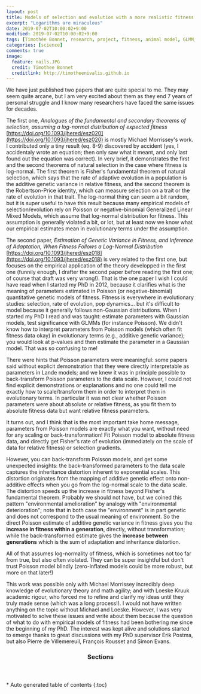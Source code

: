```yaml
---
layout: post
title: Models of selection and evolution with a more realistic fitness distribution
excerpt: "Logarithms are miraculous"
date: 2019-07-02T10:00:02+9:00
modified: 2019-07-02T10:00:02+9:00
tags: [Timothée Bonnet, research, project, fitness, animal model, GLMM, Poisson, evolution, selection]
categories: [science]
comments: true
image:
  feature: nails.JPG
  credit: Timothee Bonnet
  creditlink: http://timotheenivalis.github.io
---
```


We have just published two papers that are quite special to me. They may seem quite arcane, but I am very excited about them as they end 7 years of personal struggle and I know many researchers have faced the same issues for decades.

The first one, *Analogues of the fundamental and secondary theorems of selection, assuming a log-normal distribution of expected fitness* [https://doi.org/10.1093/jhered/esz020](https://doi.org/10.1093/jhered/esz020) is mostly Michael Morrissey's work. I contributed only a tiny result (eq. 8-9) discovered by accident (yes, I accidentaly wrote an equation; then only saw what it meant, and only last found out the equation was correct). In very brief, it demonstrates the first and the second theorems of natural selection in the case where fitness is log-normal. The first theorem is Fisher's fundamental theorem of natural selection, which says that the rate of adaptive evolution in a population is the additive genetic variance in relative fitness, and the second theorem is the Robertson-Price identity, which can measure selection on a trait or the rate of evolution in that trait. The log-normal thing can seem a bit random, but it is super useful to have this result because many empirical models of selection/evolution rely on Poisson or negative-binomial Generalized Linear Mixed Models, which assume that log-normal distribution for fitness. This assumption is generally violated a bit, or lot, but at least now we know what our empirical estimates mean in evolutionary terms under the assumption.

The second paper, *Estimation of Genetic Variance in Fitness, and Inference of Adaptation, When Fitness Follows a Log-Normal Distribution* [https://doi.org/10.1093/jhered/esz018](https://doi.org/10.1093/jhered/esz018) is very related to the first one, but focuses on the empirical application of the theory developped in the first one (funnily enough, I drafter the second paper before reading the first one; of course that draft was very wrong!). That is the one paper I wish I could have read when I started my PhD in 2012, because it clarifies what is the meaning of parameters estimated in Poisson (or negative-binomial) quantitative genetic models of fitness. Fitness is everywhere in evolutionary studies: selection, rate of evolution, pop dynamics... but it's difficult to model because it generally follows non-Gaussian distributions. When I started my PhD I read and was taught: estimate parameters with Gaussian models, test significance with GLMMs (for instance Poisson). We didn't know how to interpret parameters from Poisson models (which often fit fitness data okay) in evolutionary terms (e.g., additive genetic variance); you would look at p-values and then estimate the parameter in a Gaussian model. That was so confusing to me!

There were hints that Poisson parameters were meaningful: some papers said without explicit demonstration that they were directly interpretable as parameters in Lande models; and we knew it was in principle possible to back-transform Poisson parameters to the data scale. However, I could not find explicit demonstrations or explanations and no one could tell me exactly how to scale/transform them in order to interpret them in evolutionary terms. In particular it was not clear whether Poisson parameters were about absolute or relative fitness, as you fit them to absolute fitness data but want relative fitness parameters.

It turns out, and I think that is the most important take home message, parameters from Poisson models are exactly what you want, without need for any scaling or back-transformation! Fit Poisson model to absolute fitness data, and directly get Fisher's rate of evolution (immediately on the scale of data for relative fitness) or selection gradients.

However, you can back-transform Poisson models, and get some unexpected insights: the back-transformed parameters to the data scale captures the inheritance distortion inherent to exponential scales. This distortion originates from the mapping of additive genetic effect onto non-additive effects when you go from the log-normal scale to the data scale. The distortion speeds up the increase in fitness beyond Fisher's fundamental theorem. Probably we should not have, but we coined this pattern "environmental amelioration" by analogy with "environmental deterioration"; note that in both case the "environment" is in part genetic and does not correspond to the usual meaning of environment. So the direct Poisson estimate of additive genetic variance in fitness gives you the **increase in fitness within a generation**, directly, without transformation; while the back-transformed estimate gives the **increase between generations** which is the sum of adaptation and inheritance distortion.

All of that assumes log-normality of fitness, which is sometimes not too far from true, but also often violated. They can be super insightful but don't trust Poisson model blindly (zero-inflated models could be more robust, but more on that later!)

This work was possible only with Michael Morrissey incredibly deep knowledge of evolutionary theory and math agility; and with Loeske Kruuk academic rigour, who forced me to refine and clarify my ideas until they truly made sense (which was a long process!). I would not have written anything on the topic without Michael and Loeske. However, I was very motivated to solve these issues and write about them because the question of what to do with empirical models of fitness had been bothering me since the beginning of my PhD. The interest was kept alive and solutions started to emerge thanks to great discussions with my PhD supervisor Erik Postma, but also Pierre de Villemereuil, François Rousset and Simon Evans.


<section id="table-of-contents" class="toc">
  <header>
    <h3>Sections</h3>
  </header>
<div id="drawer" markdown="1">
*  Auto generated table of contents
{:toc}
</div>
</section><!-- /#table-of-contents -->
